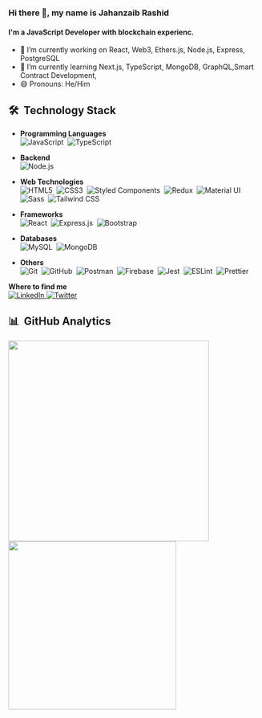 ### Hi there 👋, my name is Jahanzaib Rashid

#### I'm a JavaScript Developer with blockchain experienc.

-   🔭 I’m currently working on React, Web3, Ethers.js, Node.js, Express, PostgreSQL
-   🌱 I’m currently learning Next.js, TypeScript, MongoDB, GraphQL,Smart Contract Development, 
-   😄 Pronouns: He/Him

## 🛠️ &nbsp;Technology Stack

-   **Programming Languages**\
    <img src="https://img.shields.io/badge/JavaScript-F7DF1E?style=for-the-badge&logo=javascript&logoColor=black" alt="JavaScript">&nbsp;
    <img src="https://img.shields.io/badge/typescript%20-%23007ACC.svg?&style=for-the-badge&logo=typescript&logoColor=white" alt="TypeScript">&nbsp;


-   **Backend**\
    <img src="https://img.shields.io/badge/Node.js-339933?style=for-the-badge&logo=node.js&logoColor=white" alt="Node.js">&nbsp;

-   **Web Technologies**\
    <img src="https://img.shields.io/badge/HTML5-E34F26?style=for-the-badge&logo=html5&logoColor=white" alt="HTML5">&nbsp;
    <img src="https://img.shields.io/badge/CSS3-1572B6?style=for-the-badge&logo=css3&logoColor=white" alt="CSS3">&nbsp;
    <img src="https://img.shields.io/badge/styled--components-DB7093?style=for-the-badge&logo=styled-components&logoColor=white" alt="Styled Components">&nbsp;
    <img src="https://img.shields.io/badge/Redux-593D88?style=for-the-badge&logo=redux&logoColor=white" alt="Redux">&nbsp;
    <img src="https://img.shields.io/badge/Material--UI-0081CB?style=for-the-badge&logo=material-ui&logoColor=white" alt="Material UI">&nbsp;
    <img src="https://img.shields.io/badge/Sass-CC6699?style=for-the-badge&logo=sass&logoColor=white" alt="Sass">&nbsp;
    <img src="https://img.shields.io/badge/Tailwind_CSS-38B2AC?style=for-the-badge&logo=tailwind-css&logoColor=white" alt="Tailwind CSS">&nbsp;

-   **Frameworks**\
    <img src="https://img.shields.io/badge/React-20232A?style=for-the-badge&logo=react&logoColor=61DAFB" alt="React">&nbsp;
    <img src="https://img.shields.io/badge/Express.js-000000?style=for-the-badge&logo=express&logoColor=white" alt="Express.js">&nbsp;
    <img src="https://img.shields.io/badge/Bootstrap-563D7C?style=for-the-badge&logo=bootstrap&logoColor=white" alt="Bootstrap">&nbsp;

-   **Databases**\
    <img src="https://img.shields.io/badge/MySQL-00000F?style=for-the-badge&logo=mysql&logoColor=white" alt="MySQL">&nbsp;
    <img src="https://img.shields.io/badge/MongoDB-47A248?style=for-the-badge&logo=mongodb&logoColor=white" alt="MongoDB">&nbsp;

-   **Others**\
    <img src="https://img.shields.io/badge/git%20-%23F05033.svg?&style=for-the-badge&logo=git&logoColor=white" alt="Git">&nbsp;
    <img src="https://img.shields.io/badge/GitHub-100000?style=for-the-badge&logo=github&logoColor=white" alt="GitHub">&nbsp;
    <img src="https://img.shields.io/badge/Postman-FF6C37?style=for-the-badge&logo=Postman&logoColor=white" alt="Postman">&nbsp;
    <img src="https://img.shields.io/badge/firebase-039BE5?style=for-the-badge&logo=firebase&logoColor=ffca28" alt="Firebase">&nbsp;
    <img src="https://img.shields.io/badge/-jest-%23C21325?&style=for-the-badge&logo=jest&logoColor=white" alt="Jest">&nbsp;
    <img src="https://img.shields.io/badge/eslint-4B32C3?style=for-the-badge&logo=eslint&logoColor=white" alt="ESLint">&nbsp;
    <img src="https://img.shields.io/badge/prettier-1A2B34?style=for-the-badge&logo=prettier&logoColor=f7b93e" alt="Prettier">&nbsp;

**Where to find me**\
<a href="https://linkedin.com/in/jahanzaib-rashid" target="_blank">
<img src="https://img.shields.io/badge/LinkedIn-0077B5?style=for-the-badge&logo=linkedin&logoColor=white" alt="LinkedIn" >
</a>
<a href="https://twitter.com/JahanzaibDev" target="_blank">
<img src="https://img.shields.io/badge/Twitter-1DA1F2?style=for-the-badge&logo=twitter&logoColor=white" alt="Twitter" >
</a>

## 📊 &nbsp;GitHub Analytics

<p>
<a href="https://github.com/jahanzaibrashid">
<img src="https://github-readme-stats.vercel.app/api?username=jahanzaibrashid&count_private=true&show_icons=true&theme=dark" width="400">
</a>

  <a href="https://github.com/jahanzaibrashid">
    <img src="https://github-readme-stats.vercel.app/api/top-langs/?username=jahanzaibrashid&langs_count=5&layout=compact&theme=dark&hide=stylus,scss,php,shell,dockerfile" width="335">
  </a>
</p>







 <!--
- 👯 I’m looking to collaborate on ...
- 🤔 I’m looking for help with ...
- 💬 Ask me about ...
- ⚡ Fun fact: Loving 
-->
